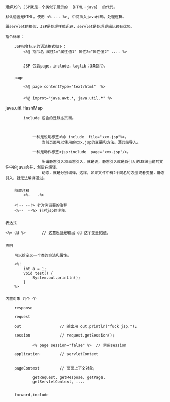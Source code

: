 ###

    理解JSP，JSP就是一个类似于展示的 ［HTML＋java］ 的代码。

    默认语言是HTML。使用 <% ... %>, 中间插入java代码，处理逻辑。

    跟servlet的相似，JSP是处理样式迅速，servlet是处理逻辑比较有优势。

    指令标示：

        JSP指令标示的语法格式如下：
            <%@ 指令名 属性1="属性值1" 属性2="属性值2" .... %>


            JSP 包含page，include，taglib；3条指令。


###
        page

            <%@ page contentType="text/html"  %>







###


            <%@ improt="java.awt.*, java.util.*" %>
  java.uitl.HashMap


            include 包含的是静态页面。



                一种是说明标签<%@ include  file="xxx.jsp"%>，
                    当前页面可以使用的xxx.jsp的变量和方法。源码级导入。

                一种是动作标签<jsp:include  page="xxx.jsp"/>。

                    所谓静态引入和动态引入，就是说，静态引入就是将引入的JS跟当前的文件中的java合并，然后在编译。
                    动态，就是分别编译，这样，如果文件中有2个同名的方法或者变量，静态引入，就无法编译通过。


###
        隐藏注释
            <%-   -%>

        <!-- --!> 针对浏览器的注释
        <%--  --%> 针对jsp的注释。






###

    表达式

    <%= dd %>       // 这意思就是输出 dd 这个变量的值。



###

    声明

        可以给定义一个类的方法和属性。

        <%!
            int a = 1;
            void test() {
                System.out.println();
            }
        %>




###

    内置对象 几个 个

        response

        request

        out                 // 输出用 out.println("fuck jsp.");

        session             // request.getSession();

                <% page session="false" %>  // 禁用session

        application         // servletContext


        pageContext         // 页面上下文对象，

                getRequest, getRespose, getPage,
                getServletContext, ....


        forward,include




###















